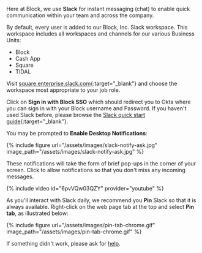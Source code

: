 Here at Block, we use __Slack__ for instant messaging (chat) to enable quick communication within your team and across the company. 

By default, every user is added to our Block, Inc. Slack workspace.  This workspace includes all workspaces and channels for our various Business Units: 
- Block
- Cash App
- Square 
- TIDAL

Visit [square.enterprise.slack.com](https://square.enterprise.slack.com/){:target="_blank"} and choose the workspace most appropriate to your job role. 


Click on __Sign in with Block SSO__ which should redirect you to Okta where you can sign in with your Block username and Password. If you haven't used Slack before, please browse the [Slack quick start guide](https://slack.com/resources/using-slack/your-quick-start-guide-to-slack){:target="_blank"}.

You may be prompted to __Enable Desktop Notifications__:

{% include figure url="/assets/images/slack-notify-ask.jpg" image_path="/assets/images/slack-notify-ask.jpg" %}

These notifications will take the form of brief pop-ups in the corner of your screen. Click to allow notifications so that you don't miss any incoming messages.

{% include video id="6pvVQw03QZY" provider="youtube" %}



As you'll interact with Slack daily, we recommend you __Pin__ Slack so that it is always available. Right-click on the web page tab at the top and select __Pin tab__, as illustrated below:

{% include figure url="/assets/images/pin-tab-chrome.gif" image_path="/assets/images/pin-tab-chrome.gif" %}

If something didn't work, please ask for [help](/help). 
